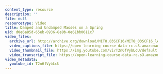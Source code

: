 ```yaml
---
content_type: resource
description: ''
file: null
resourcetype: Video
title: Damped and Undamped Masses on a Spring
uid: d0e6a85d-65eb-0936-8e8b-0e61bb0611c7
video_files:
  archive_url: http://archive.org/download/MIT8.03SCF16/MIT8_03SCF16_lec02_300k.mp4
  video_captions_file: https://open-learning-course-data-rc.s3.amazonaws.com/8-03sc-physics-iii-vibrations-and-waves-fall-2016/bef8cd7609425f179af9ea54ad4e3e09_T2n6fVybLcU.vtt
  video_thumbnail_file: https://img.youtube.com/vi/T2n6fVybLcU/default.jpg
  video_transcript_file: https://open-learning-course-data-rc.s3.amazonaws.com/8-03sc-physics-iii-vibrations-and-waves-fall-2016/fac2544bee5c683d09f1f0b64170e8bd_T2n6fVybLcU.pdf
video_metadata:
  youtube_id: T2n6fVybLcU
---
```

